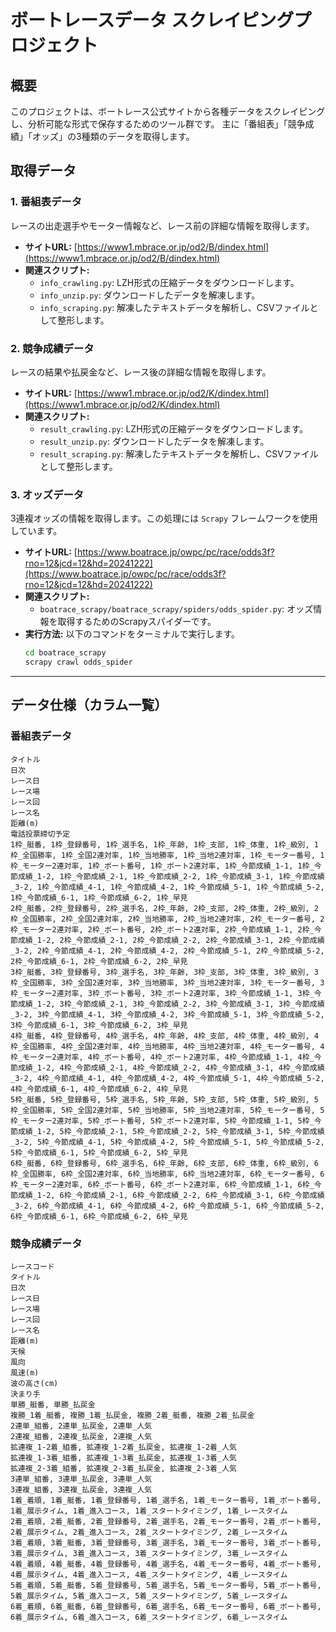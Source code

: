 # ボートレースデータ スクレイピングプロジェクト

## 概要

このプロジェクトは、ボートレース公式サイトから各種データをスクレイピングし、分析可能な形式で保存するためのツール群です。
主に「番組表」「競争成績」「オッズ」の3種類のデータを取得します。

## 取得データ

### 1\. 番組表データ

レースの出走選手やモーター情報など、レース前の詳細な情報を取得します。

  - **サイトURL:** [https://www1.mbrace.or.jp/od2/B/dindex.html](https://www1.mbrace.or.jp/od2/B/dindex.html)
  - **関連スクリプト:**
      - `info_crawling.py`: LZH形式の圧縮データをダウンロードします。
      - `info_unzip.py`: ダウンロードしたデータを解凍します。
      - `info_scraping.py`: 解凍したテキストデータを解析し、CSVファイルとして整形します。

### 2\. 競争成績データ

レースの結果や払戻金など、レース後の詳細な情報を取得します。

  - **サイトURL:** [https://www1.mbrace.or.jp/od2/K/dindex.html](https://www1.mbrace.or.jp/od2/K/dindex.html)
  - **関連スクリプト:**
      - `result_crawling.py`: LZH形式の圧縮データをダウンロードします。
      - `result_unzip.py`: ダウンロードしたデータを解凍します。
      - `result_scraping.py`: 解凍したテキストデータを解析し、CSVファイルとして整形します。

### 3\. オッズデータ

3連複オッズの情報を取得します。この処理には `Scrapy` フレームワークを使用しています。

  - **サイトURL:** [https://www.boatrace.jp/owpc/pc/race/odds3f?rno=12&jcd=12&hd=20241222](https://www.boatrace.jp/owpc/pc/race/odds3f?rno=12&jcd=12&hd=20241222)
  - **関連スクリプト:**
      - `boatrace_scrapy/boatrace_scrapy/spiders/odds_spider.py`: オッズ情報を取得するためのScrapyスパイダーです。
  - **実行方法:**
    以下のコマンドをターミナルで実行します。
    ```bash
    cd boatrace_scrapy
    scrapy crawl odds_spider
    ```

-----

## データ仕様（カラム一覧）

### 番組表データ

```
タイトル
日次
レース日
レース場
レース回
レース名
距離(m)
電話投票締切予定
1枠_艇番, 1枠_登録番号, 1枠_選手名, 1枠_年齢, 1枠_支部, 1枠_体重, 1枠_級別, 1枠_全国勝率, 1枠_全国2連対率, 1枠_当地勝率, 1枠_当地2連対率, 1枠_モーター番号, 1枠_モーター2連対率, 1枠_ボート番号, 1枠_ボート2連対率, 1枠_今節成績_1-1, 1枠_今節成績_1-2, 1枠_今節成績_2-1, 1枠_今節成績_2-2, 1枠_今節成績_3-1, 1枠_今節成績_3-2, 1枠_今節成績_4-1, 1枠_今節成績_4-2, 1枠_今節成績_5-1, 1枠_今節成績_5-2, 1枠_今節成績_6-1, 1枠_今節成績_6-2, 1枠_早見
2枠_艇番, 2枠_登録番号, 2枠_選手名, 2枠_年齢, 2枠_支部, 2枠_体重, 2枠_級別, 2枠_全国勝率, 2枠_全国2連対率, 2枠_当地勝率, 2枠_当地2連対率, 2枠_モーター番号, 2枠_モーター2連対率, 2枠_ボート番号, 2枠_ボート2連対率, 2枠_今節成績_1-1, 2枠_今節成績_1-2, 2枠_今節成績_2-1, 2枠_今節成績_2-2, 2枠_今節成績_3-1, 2枠_今節成績_3-2, 2枠_今節成績_4-1, 2枠_今節成績_4-2, 2枠_今節成績_5-1, 2枠_今節成績_5-2, 2枠_今節成績_6-1, 2枠_今節成績_6-2, 2枠_早見
3枠_艇番, 3枠_登録番号, 3枠_選手名, 3枠_年齢, 3枠_支部, 3枠_体重, 3枠_級別, 3枠_全国勝率, 3枠_全国2連対率, 3枠_当地勝率, 3枠_当地2連対率, 3枠_モーター番号, 3枠_モーター2連対率, 3枠_ボート番号, 3枠_ボート2連対率, 3枠_今節成績_1-1, 3枠_今節成績_1-2, 3枠_今節成績_2-1, 3枠_今節成績_2-2, 3枠_今節成績_3-1, 3枠_今節成績_3-2, 3枠_今節成績_4-1, 3枠_今節成績_4-2, 3枠_今節成績_5-1, 3枠_今節成績_5-2, 3枠_今節成績_6-1, 3枠_今節成績_6-2, 3枠_早見
4枠_艇番, 4枠_登録番号, 4枠_選手名, 4枠_年齢, 4枠_支部, 4枠_体重, 4枠_級別, 4枠_全国勝率, 4枠_全国2連対率, 4枠_当地勝率, 4枠_当地2連対率, 4枠_モーター番号, 4枠_モーター2連対率, 4枠_ボート番号, 4枠_ボート2連対率, 4枠_今節成績_1-1, 4枠_今節成績_1-2, 4枠_今節成績_2-1, 4枠_今節成績_2-2, 4枠_今節成績_3-1, 4枠_今節成績_3-2, 4枠_今節成績_4-1, 4枠_今節成績_4-2, 4枠_今節成績_5-1, 4枠_今節成績_5-2, 4枠_今節成績_6-1, 4枠_今節成績_6-2, 4枠_早見
5枠_艇番, 5枠_登録番号, 5枠_選手名, 5枠_年齢, 5枠_支部, 5枠_体重, 5枠_級別, 5枠_全国勝率, 5枠_全国2連対率, 5枠_当地勝率, 5枠_当地2連対率, 5枠_モーター番号, 5枠_モーター2連対率, 5枠_ボート番号, 5枠_ボート2連対率, 5枠_今節成績_1-1, 5枠_今節成績_1-2, 5枠_今節成績_2-1, 5枠_今節成績_2-2, 5枠_今節成績_3-1, 5枠_今節成績_3-2, 5枠_今節成績_4-1, 5枠_今節成績_4-2, 5枠_今節成績_5-1, 5枠_今節成績_5-2, 5枠_今節成績_6-1, 5枠_今節成績_6-2, 5枠_早見
6枠_艇番, 6枠_登録番号, 6枠_選手名, 6枠_年齢, 6枠_支部, 6枠_体重, 6枠_級別, 6枠_全国勝率, 6枠_全国2連対率, 6枠_当地勝率, 6枠_当地2連対率, 6枠_モーター番号, 6枠_モーター2連対率, 6枠_ボート番号, 6枠_ボート2連対率, 6枠_今節成績_1-1, 6枠_今節成績_1-2, 6枠_今節成績_2-1, 6枠_今節成績_2-2, 6枠_今節成績_3-1, 6枠_今節成績_3-2, 6枠_今節成績_4-1, 6枠_今節成績_4-2, 6枠_今節成績_5-1, 6枠_今節成績_5-2, 6枠_今節成績_6-1, 6枠_今節成績_6-2, 6枠_早見
```

### 競争成績データ

```
レースコード
タイトル
日次
レース日
レース場
レース回
レース名
距離(m)
天候
風向
風速(m)
波の高さ(cm)
決まり手
単勝_艇番, 単勝_払戻金
複勝_1着_艇番, 複勝_1着_払戻金, 複勝_2着_艇番, 複勝_2着_払戻金
2連単_組番, 2連単_払戻金, 2連単_人気
2連複_組番, 2連複_払戻金, 2連複_人気
拡連複_1-2着_組番, 拡連複_1-2着_払戻金, 拡連複_1-2着_人気
拡連複_1-3着_組番, 拡連複_1-3着_払戻金, 拡連複_1-3着_人気
拡連複_2-3着_組番, 拡連複_2-3着_払戻金, 拡連複_2-3着_人気
3連単_組番, 3連単_払戻金, 3連単_人気
3連複_組番, 3連複_払戻金, 3連複_人気
1着_着順, 1着_艇番, 1着_登録番号, 1着_選手名, 1着_モーター番号, 1着_ボート番号, 1着_展示タイム, 1着_進入コース, 1着_スタートタイミング, 1着_レースタイム
2着_着順, 2着_艇番, 2着_登録番号, 2着_選手名, 2着_モーター番号, 2着_ボート番号, 2着_展示タイム, 2着_進入コース, 2着_スタートタイミング, 2着_レースタイム
3着_着順, 3着_艇番, 3着_登録番号, 3着_選手名, 3着_モーター番号, 3着_ボート番号, 3着_展示タイム, 3着_進入コース, 3着_スタートタイミング, 3着_レースタイム
4着_着順, 4着_艇番, 4着_登録番号, 4着_選手名, 4着_モーター番号, 4着_ボート番号, 4着_展示タイム, 4着_進入コース, 4着_スタートタイミング, 4着_レースタイム
5着_着順, 5着_艇番, 5着_登録番号, 5着_選手名, 5着_モーター番号, 5着_ボート番号, 5着_展示タイム, 5着_進入コース, 5着_スタートタイミング, 5着_レースタイム
6着_着順, 6着_艇番, 6着_登録番号, 6着_選手名, 6着_モーター番号, 6着_ボート番号, 6着_展示タイム, 6着_進入コース, 6着_スタートタイミング, 6着_レースタイム
```